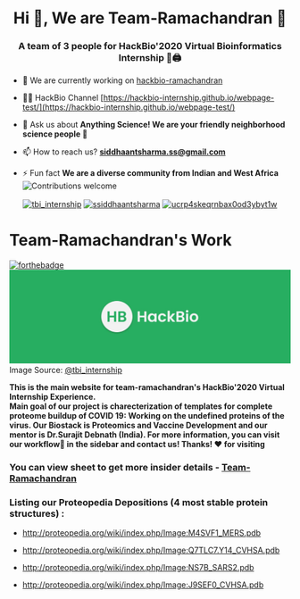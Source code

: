 <h1 align="center">Hi 👋, We are Team-Ramachandran 💝</h1>
<h3 align="center">A team of 3 people for HackBio'2020 Virtual Bioinformatics Internship 🤗🖨️</h3>





- 🔭 We are currently working on [hackbio-ramachandran](https://github.com/ssiddhantsharma/hackbio-ramachandran)
- 👨‍💻 HackBio Channel [https://hackbio-internship.github.io/webpage-test/](https://hackbio-internship.github.io/webpage-test/)

- 💬 Ask us about **Anything Science! We are your friendly neighborhood science people 🔬**

- 📫 How to reach us? **siddhaantsharma.ss@gmail.com**

- ⚡ Fun fact **We are a diverse community from Indian and West Africa** ![Contributions welcome](https://img.shields.io/badge/contributions-welcome-orange.svg)




<p align="center">
<a href="https://twitter.com/tbi_internship" target="blank"><img align="center" src="https://cdn.jsdelivr.net/npm/simple-icons@3.0.1/icons/twitter.svg" alt="tbi_internship" height="20" width="20" /></a>
<a href="https://instagram.com/ssiddhaantsharma" target="blank"><img align="center" src="https://cdn.jsdelivr.net/npm/simple-icons@3.0.1/icons/instagram.svg" alt="ssiddhaantsharma" height="20" width="20" /></a>
<a href="https://www.youtube.com/c/ucrp4skeqrnbax0od3ybyt1w" target="blank"><img align="center" src="https://cdn.jsdelivr.net/npm/simple-icons@3.0.1/icons/youtube.svg" alt="ucrp4skeqrnbax0od3ybyt1w" height="20" width="20" /></a>
</p>

<p align="center">
 
</p>

# Team-Ramachandran's Work
[![forthebadge](https://forthebadge.com/images/badges/built-with-science.svg)](https://forthebadge.com)
![HackBio](https://github.com/ssiddhantsharma/hackbio-ramachandran/blob/master/HackBio.jfif) <br>
Image Source: [@tbi_internship](https://twitter.com/tbi_internship)

**This is the main website for team-ramachandran's HackBio'2020 Virtual Internship Experience.** <br>
**Main goal of our project is charecterization of templates for complete proteome buildup of COVID 19: Working on the undefined proteins of the virus. Our Biostack is Proteomics and Vaccine Development and our mentor is Dr.Surajit Debnath (India). For more information, you can visit our workflow📜 in the sidebar and contact us! Thanks! ❤️ for visiting** <br>

### You can view sheet to get more insider details - [Team-Ramachandran](https://bit.ly/2YFH5ji)

### Listing our Proteopedia Depositions (4 most stable protein structures) :
- http://proteopedia.org/wiki/index.php/Image:M4SVF1_MERS.pdb     

- http://proteopedia.org/wiki/index.php/Image:Q7TLC7.Y14_CVHSA.pdb

- http://proteopedia.org/wiki/index.php/Image:NS7B_SARS2.pdb

- http://proteopedia.org/wiki/index.php/Image:J9SEF0_CVHSA.pdb


